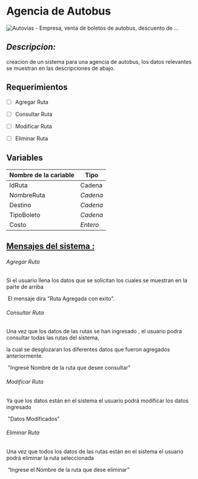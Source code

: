 

# Agencia de Autobus

![Autovías - Empresa, venta de boletos de autobus, descuento de ...](https://www.autovias.com.mx/application/public/img/empresa/empresa_header.png)

## *Descripcion:*

creacion de un sistema para una agencia de autobus, los datos relevantes se muestran en las descripciones de abajo.

## Requerimientos 

- [ ] Agregar Ruta
- [ ] Consultar Ruta
- [ ] Modificar Ruta
- [ ] Eliminar Ruta



## **Variables**

| Nombre de la cariable | Tipo     |
| --------------------- | -------- |
| IdRuta                | Cadena   |
| NombreRuta            | *Cadena* |
| Destino               | *Cadena* |
| TipoBoleto            | *Cadena* |
| Costo                 | *Entero* |



## <u>Mensajes del sistema :</u>



###### Agregar Ruta

Si  el usuario llena los datos que se solicitan  los cuales se muestran en la parte de arriba

​				El mensaje dira "Ruta Agregada con exito".

###### Consultar Ruta

Una vez que los datos de las rutas se han ingresado , el usuario podra consultar todas las rutas del sistema,

la cual se desglozaran los diferentes datos que fueron agregados anteriormente.

​				"Ingrese Nombre de la ruta que desee consultar"

###### Modificar Ruta

Ya que los datos están en el sistema el usuario podrá modificar los datos ingresado

​							"Datos Modificados"

###### Eliminar Ruta

Una vez que todos los datos de las rutas están en el sistema el usuario podrá eliminar la ruta seleccionada 												

​					“Ingrese el Nombre de la ruta que dese eliminar”













